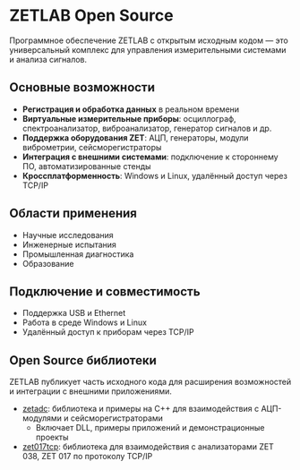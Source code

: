 ﻿# ZETLAB Open SourceПрограммное обеспечение ZETLAB с открытым исходным кодом — это универсальный комплекс для управления измерительными системами и анализа сигналов.## Основные возможности- **Регистрация и обработка данных** в реальном времени- **Виртуальные измерительные приборы**: осциллограф, спектроанализатор, виброанализатор, генератор сигналов и др.- **Поддержка оборудования ZET**: АЦП, генераторы, модули виброметрии, сейсморегистраторы- **Интеграция с внешними системами**: подключение к стороннему ПО, автоматизированные стенды- **Кроссплатформенность**: Windows и Linux, удалённый доступ через TCP/IP## Области применения- Научные исследования- Инженерные испытания- Промышленная диагностика- Образование## Подключение и совместимость- Поддержка USB и Ethernet- Работа в среде Windows и Linux- Удалённый доступ к приборам через TCP/IP## Open Source библиотекиZETLAB публикует часть исходного кода для расширения возможностей и интеграции с внешними приложениями.- [zetadc](https://gihub.com/zetlab/zetadc): библиотека и примеры на C++ для взаимодействия с АЦП-модулями и сейсморегистраторами  - Включает DLL, примеры приложений и демонстрационные проекты- [zet017tcp](https://gihub.com/zetlab/zet017tcp): библиотека для взаимодействия с анализаторами ZET 038, ZET 017 по протоколу TCP/IP